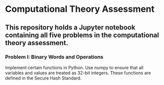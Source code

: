# Computational Theory Assessment

## This repository holds a Jupyter notebook containing all five problems in the computational theory assessment.

### Problem I: Binary Words and Operations
Implement certain functions in Python. Use numpy to ensure that all variables and values are treated as 32-bit integers. These functions are defined in the Secure Hash Standard.
